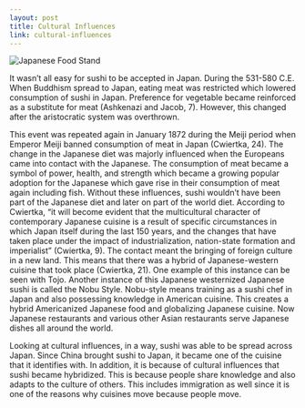 ```yaml
---
layout: post
title: Cultural Influences
link: cultural-influences
---
```


![Japanese Food Stand](http://i.imgur.com/rqMQfqk.jpg)

It wasn’t all easy for sushi to be accepted in Japan. During the 531-580 C.E. 
When Buddhism spread to Japan, eating meat was restricted which lowered consumption of sushi in Japan. Preference for vegetable became reinforced as a substitute for meat (Ashkenazi and Jacob, 7). However, this changed after the aristocratic system was overthrown.

This event was repeated again in January 1872 during the Meiji period when Emperor Meiji banned consumption of meat in Japan (Cwiertka, 24). The change in the Japanese diet was majorly influenced when the Europeans came into contact with the Japanese. The consumption of meat became a symbol of power, health, and strength which became a growing popular adoption for the Japanese which gave rise in their consumption of meat again including fish. Without these influences, sushi  wouldn’t have been part of the Japanese diet and later on part of the world diet. According to Cwiertka, “it will become evident that the multicultural character of contemporary Japanese cuisine is a result of specific circumstances in which Japan itself during the last 150 years, and the changes that have taken place under the impact of industrialization, nation-state formation and imperialist” (Cwiertka, 9). The contact meant the bringing of foreign culture in a new land. This means that there was a hybrid of Japanese-western cuisine that took place (Cwiertka, 21). One example of this instance can be seen with Tojo. Another instance of this Japanese westernized Japanese sushi is called the Nobu Style. Nobu-style means training as a sushi chef in Japan and also possessing knowledge in American cuisine. This creates a hybrid Americanized Japanese food and globalizing Japanese cuisine. Now Japanese restaurants and various other Asian restaurants serve Japanese dishes all around the world. 

Looking at cultural influences, in a way, sushi was able to be spread across Japan. Since China brought sushi to Japan, it became one of the cuisine that it identifies with. In addition, it is because of cultural influences that sushi became hybridized. This is because people share knowledge and also adapts to the culture of others. This includes immigration as well since it is one of the reasons why cuisines move because people move.
